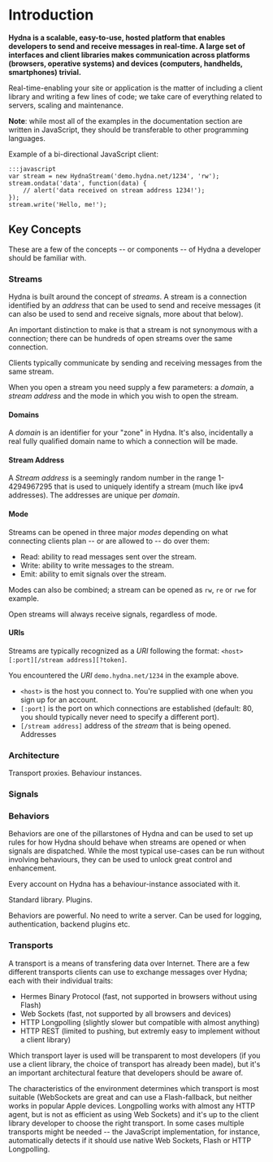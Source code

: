 # Introduction

**Hydna is a scalable, easy-to-use, hosted platform that enables developers to
send and receive messages in real-time. A large set of interfaces and client
libraries makes communication across platforms (browsers, operative systems)
and devices (computers, handhelds, smartphones) trivial.**

Real-time-enabling your site or application is the matter of including a
client library and writing a few lines of code; we take care of everything
related to servers, scaling and maintenance.

**Note**: while most all of the examples in the documentation section are
written in JavaScript, they should be transferable to other programming
languages.

Example of a bi-directional JavaScript client:

    :::javascript
    var stream = new HydnaStream('demo.hydna.net/1234', 'rw');
    stream.ondata('data', function(data) {
        // alert('data received on stream address 1234!');
    });
    stream.write('Hello, me!');

## Key Concepts

These are a few of the concepts -- or components -- of Hydna a developer
should be familiar with.

### Streams

Hydna is built around the concept of *streams*. A stream is a connection
identified by an *address* that can be used to send and receive messages (it
can also be used to send and receive signals, more about that below).

An important distinction to make is that a stream is not synonymous with a
connection; there can be hundreds of open streams over the same connection.

Clients typically communicate by sending and receiving messages from the same
stream.

When you open a stream you need supply a few parameters: a *domain*, a
*stream address* and the mode in which you wish to open the stream.

#### Domains

A *domain* is an identifier for your "zone" in Hydna. It's also, incidentally
a real fully qualified domain name to which a connection will be made.

#### Stream Address

A *Stream address* is a seemingly random number in the range 1-4294967295 that
is used to uniquely identify a stream (much like ipv4 addresses). The
addresses are unique per *domain*.

#### Mode

Streams can be opened in three major *modes* depending on what connecting
clients plan -- or are allowed to -- do over them:

- Read: ability to read messages sent over the stream.
- Write: ability to write messages to the stream.
- Emit: ability to emit signals over the stream.

Modes can also be combined; a stream can be opened as `rw`, `re` or `rwe` for
example.

Open streams will always receive signals, regardless of mode.

#### URIs

Streams are typically recognized as a *URI* following the format:
`<host>[:port][/stream address][?token]`.

You encountered the *URI* `demo.hydna.net/1234` in the example above. 

- `<host>` is the host you connect to. You're supplied with one when you
  sign up for an account.
- `[:port]` is the port on which connections are established (default: 80, you
  should typically never need to specify a different port).
- `[/stream address]` address of the *stream* that is being opened. Addresses

### Architecture

Transport proxies. Behaviour instances.

### Signals

### Behaviors

Behaviors are one of the pillarstones of Hydna and can be used to set up
rules for how Hydna should behave when streams are opened or when signals
are dispatched. While the most typical use-cases can be run without involving
behaviours, they can be used to unlock great control and enhancement.

Every account on Hydna has a behaviour-instance associated with it.

Standard library. Plugins.

Behaviors are powerful. No need to write a server. Can be used for logging,
authentication, backend plugins etc.

### Transports

A transport is a means of transfering data over Internet. There are a few
different transports clients can use to exchange messages over Hydna; each
with their individual traits:

- Hermes Binary Protocol (fast, not supported in browsers without using Flash)
- Web Sockets (fast, not supported by all browsers and devices)
- HTTP Longpolling (slightly slower but compatible with almost anything)
- HTTP REST (limited to pushing, but extremly easy to implement without a
  client library)

Which transport layer is used will be transparent to most developers (if you
use a client library, the choice of transport has already been made), but it's
an important architectural feature that developers should be aware of.

The characteristics of the environment determines which transport is most
suitable (WebSockets are great and can use a Flash-fallback, but neither works
in popular Apple devices. Longpolling works with almost any HTTP agent, but is
not as efficient as using Web Sockets) and it's up to the client library
developer to choose the right transport. In some cases multiple transports
might be needed -- the JavaScript implementation, for instance, automatically
detects if it should use native Web Sockets, Flash or HTTP Longpolling.
